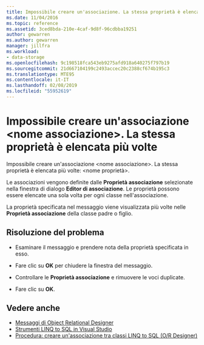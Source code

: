 ```yaml
---
title: Impossibile creare un'associazione. La stessa proprietà è elencata più volte
ms.date: 11/04/2016
ms.topic: reference
ms.assetid: 3ced8bda-210e-4caf-9d8f-96cdbba19251
author: gewarren
ms.author: gewarren
manager: jillfra
ms.workload:
- data-storage
ms.openlocfilehash: 9c198518fca543eb9275afd918a640275f797b19
ms.sourcegitcommit: 21d667104199c2493accec20c2388cf674b195c3
ms.translationtype: MTE95
ms.contentlocale: it-IT
ms.lasthandoff: 02/08/2019
ms.locfileid: "55952619"
---
```

# <a name="cannot-create-an-association-ltassociation-namegt---property-listed-twice"></a>Impossibile creare un'associazione &lt;nome associazione&gt;. La stessa proprietà è elencata più volte

Impossibile creare un'associazione \<nome associazione>. La stessa proprietà è elencata più volte: \<nome proprietà>.

Le associazioni vengono definite dalle **Proprietà associazione** selezionate nella finestra di dialogo **Editor di associazione**. Le proprietà possono essere elencate una sola volta per ogni classe nell'associazione.

La proprietà specificata nel messaggio viene visualizzata più volte nelle **Proprietà associazione** della classe padre o figlio.

## <a name="to-resolve-this-condition"></a>Risoluzione del problema

- Esaminare il messaggio e prendere nota della proprietà specificata in esso.

- Fare clic su **OK** per chiudere la finestra del messaggio.

- Controllare le **Proprietà associazione** e rimuovere le voci duplicate.

- Fare clic su **OK**.

## <a name="see-also"></a>Vedere anche

- [Messaggi di Object Relational Designer](../data-tools/o-r-designer-messages.md)
- [Strumenti LINQ to SQL in Visual Studio](../data-tools/linq-to-sql-tools-in-visual-studio2.md)
- [Procedura: creare un'associazione tra classi LINQ to SQL (O/R Designer)](../data-tools/how-to-create-an-association-relationship-between-linq-to-sql-classes-o-r-designer.md)